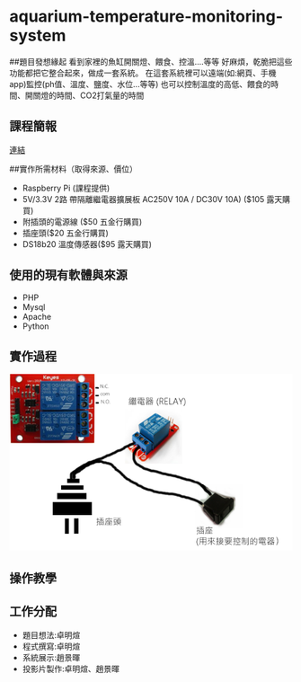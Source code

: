 # aquarium-temperature-monitoring-system

##題目發想緣起
看到家裡的魚缸開關燈、餵食、控溫....等等 好麻煩，乾脆把這些功能都把它整合起來，做成一套系統。
在這套系統裡可以遠端(如:網頁、手機app)監控(ph值、溫度、鹽度、水位...等等)
也可以控制溫度的高低、餵食的時間、開關燈的時間、CO2打氣量的時間

## 課程簡報
[連結](http://www.slideshare.net/mingxuanzhuo/pptx-49903188)

##實作所需材料（取得來源、價位）

- Raspberry Pi (課程提供)  
- 5V/3.3V 2路 帶隔離繼電器擴展板 AC250V 10A / DC30V 10A)  ($105 露天購買)
- 附插頭的電源線 ($50 五金行購買)
- 插座頭($20 五金行購買)
- DS18b20 溫度傳感器($95 露天購買)

## 使用的現有軟體與來源

- PHP
- Mysql
- Apache
- Python

## 實作過程
![image](https://github.com/NCNU-OpenSource/aquarium-temperature-monitoring-system/blob/master/image/Pic_001_RELAY.png)
## 操作教學

## 工作分配
 - 題目想法:卓明煊
 - 程式撰寫:卓明煊
 - 系統展示:趙景暉
 - 投影片製作:卓明煊、趙景暉
 
